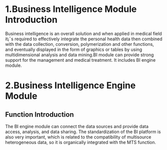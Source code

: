 # 1.Business Intelligence Module Introduction
	
  Business intelligence is an overall solution and when applied in medical field it¡¯s required to effectively integrate the personal health data then combined with  the data collection, conversion, polymerization and other functions, and eventually displayed in the form of graphics or tables by using multidimensional analysis and data mining.BI module can provide strong support for the management and medical treatment. It includes BI engine module.

# 2.Business Intelligence Engine Module

## Function Introduction
  
  The BI engine module can connect the data sources and provide data access, analysis, and data sharing. The standardization of the BI platform is also very important, which is related to the compatibility of multisource heterogeneous data, so it is organically integrated with the MTS function.
